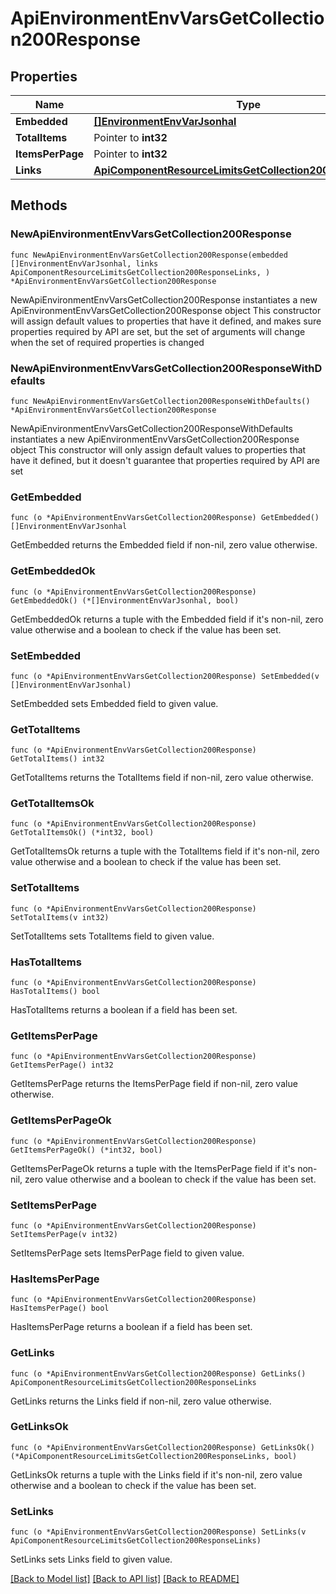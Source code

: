 # ApiEnvironmentEnvVarsGetCollection200Response

## Properties

Name | Type | Description | Notes
------------ | ------------- | ------------- | -------------
**Embedded** | [**[]EnvironmentEnvVarJsonhal**](EnvironmentEnvVarJsonhal.md) |  | 
**TotalItems** | Pointer to **int32** |  | [optional] 
**ItemsPerPage** | Pointer to **int32** |  | [optional] 
**Links** | [**ApiComponentResourceLimitsGetCollection200ResponseLinks**](ApiComponentResourceLimitsGetCollection200ResponseLinks.md) |  | 

## Methods

### NewApiEnvironmentEnvVarsGetCollection200Response

`func NewApiEnvironmentEnvVarsGetCollection200Response(embedded []EnvironmentEnvVarJsonhal, links ApiComponentResourceLimitsGetCollection200ResponseLinks, ) *ApiEnvironmentEnvVarsGetCollection200Response`

NewApiEnvironmentEnvVarsGetCollection200Response instantiates a new ApiEnvironmentEnvVarsGetCollection200Response object
This constructor will assign default values to properties that have it defined,
and makes sure properties required by API are set, but the set of arguments
will change when the set of required properties is changed

### NewApiEnvironmentEnvVarsGetCollection200ResponseWithDefaults

`func NewApiEnvironmentEnvVarsGetCollection200ResponseWithDefaults() *ApiEnvironmentEnvVarsGetCollection200Response`

NewApiEnvironmentEnvVarsGetCollection200ResponseWithDefaults instantiates a new ApiEnvironmentEnvVarsGetCollection200Response object
This constructor will only assign default values to properties that have it defined,
but it doesn't guarantee that properties required by API are set

### GetEmbedded

`func (o *ApiEnvironmentEnvVarsGetCollection200Response) GetEmbedded() []EnvironmentEnvVarJsonhal`

GetEmbedded returns the Embedded field if non-nil, zero value otherwise.

### GetEmbeddedOk

`func (o *ApiEnvironmentEnvVarsGetCollection200Response) GetEmbeddedOk() (*[]EnvironmentEnvVarJsonhal, bool)`

GetEmbeddedOk returns a tuple with the Embedded field if it's non-nil, zero value otherwise
and a boolean to check if the value has been set.

### SetEmbedded

`func (o *ApiEnvironmentEnvVarsGetCollection200Response) SetEmbedded(v []EnvironmentEnvVarJsonhal)`

SetEmbedded sets Embedded field to given value.


### GetTotalItems

`func (o *ApiEnvironmentEnvVarsGetCollection200Response) GetTotalItems() int32`

GetTotalItems returns the TotalItems field if non-nil, zero value otherwise.

### GetTotalItemsOk

`func (o *ApiEnvironmentEnvVarsGetCollection200Response) GetTotalItemsOk() (*int32, bool)`

GetTotalItemsOk returns a tuple with the TotalItems field if it's non-nil, zero value otherwise
and a boolean to check if the value has been set.

### SetTotalItems

`func (o *ApiEnvironmentEnvVarsGetCollection200Response) SetTotalItems(v int32)`

SetTotalItems sets TotalItems field to given value.

### HasTotalItems

`func (o *ApiEnvironmentEnvVarsGetCollection200Response) HasTotalItems() bool`

HasTotalItems returns a boolean if a field has been set.

### GetItemsPerPage

`func (o *ApiEnvironmentEnvVarsGetCollection200Response) GetItemsPerPage() int32`

GetItemsPerPage returns the ItemsPerPage field if non-nil, zero value otherwise.

### GetItemsPerPageOk

`func (o *ApiEnvironmentEnvVarsGetCollection200Response) GetItemsPerPageOk() (*int32, bool)`

GetItemsPerPageOk returns a tuple with the ItemsPerPage field if it's non-nil, zero value otherwise
and a boolean to check if the value has been set.

### SetItemsPerPage

`func (o *ApiEnvironmentEnvVarsGetCollection200Response) SetItemsPerPage(v int32)`

SetItemsPerPage sets ItemsPerPage field to given value.

### HasItemsPerPage

`func (o *ApiEnvironmentEnvVarsGetCollection200Response) HasItemsPerPage() bool`

HasItemsPerPage returns a boolean if a field has been set.

### GetLinks

`func (o *ApiEnvironmentEnvVarsGetCollection200Response) GetLinks() ApiComponentResourceLimitsGetCollection200ResponseLinks`

GetLinks returns the Links field if non-nil, zero value otherwise.

### GetLinksOk

`func (o *ApiEnvironmentEnvVarsGetCollection200Response) GetLinksOk() (*ApiComponentResourceLimitsGetCollection200ResponseLinks, bool)`

GetLinksOk returns a tuple with the Links field if it's non-nil, zero value otherwise
and a boolean to check if the value has been set.

### SetLinks

`func (o *ApiEnvironmentEnvVarsGetCollection200Response) SetLinks(v ApiComponentResourceLimitsGetCollection200ResponseLinks)`

SetLinks sets Links field to given value.



[[Back to Model list]](../README.md#documentation-for-models) [[Back to API list]](../README.md#documentation-for-api-endpoints) [[Back to README]](../README.md)


